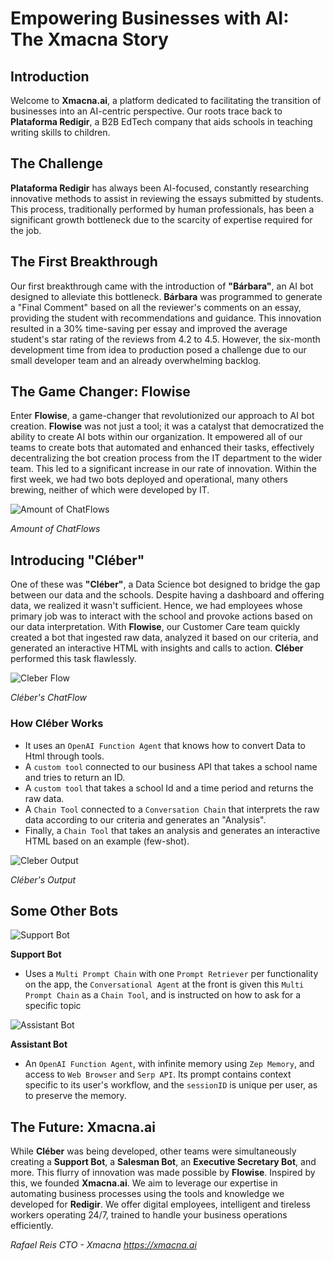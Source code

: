 # **Empowering Businesses with AI: The Xmacna Story**

## **Introduction**

Welcome to **Xmacna.ai**, a platform dedicated to facilitating the transition of businesses into an AI-centric perspective. Our roots trace back to **Plataforma Redigir**, a B2B EdTech company that aids schools in teaching writing skills to children.

## **The Challenge**

**Plataforma Redigir** has always been AI-focused, constantly researching innovative methods to assist in reviewing the essays submitted by students. This process, traditionally performed by human professionals, has been a significant growth bottleneck due to the scarcity of expertise required for the job.

## **The First Breakthrough**

Our first breakthrough came with the introduction of **"Bárbara"**, an AI bot designed to alleviate this bottleneck. **Bárbara** was programmed to generate a "Final Comment" based on all the reviewer's comments on an essay, providing the student with recommendations and guidance. This innovation resulted in a 30% time-saving per essay and improved the average student's star rating of the reviews from 4.2 to 4.5. However, the six-month development time from idea to production posed a challenge due to our small developer team and an already overwhelming backlog.

## **The Game Changer: Flowise**

Enter **Flowise**, a game-changer that revolutionized our approach to AI bot creation. **Flowise** was not just a tool; it was a catalyst that democratized the ability to create AI bots within our organization. It empowered all of our teams to create bots that automated and enhanced their tasks, effectively decentralizing the bot creation process from the IT department to the wider team. This led to a significant increase in our rate of innovation. Within the first week, we had two bots deployed and operational, many others brewing, neither of which were developed by IT.

![Amount of ChatFlows](https://staticredigir.azureedge.net/flowise-briefing/5_Flowise_ChatFlows.png)

_Amount of ChatFlows_

## **Introducing "Cléber"**

One of these was **"Cléber"**, a Data Science bot designed to bridge the gap between our data and the schools. Despite having a dashboard and offering data, we realized it wasn't sufficient. Hence, we had employees whose primary job was to interact with the school and provoke actions based on our data interpretation. With **Flowise**, our Customer Care team quickly created a bot that ingested raw data, analyzed it based on our criteria, and generated an interactive HTML with insights and calls to action. **Cléber** performed this task flawlessly.

![Cleber Flow](https://staticredigir.azureedge.net/flowise-briefing/3_Cleber_Flow.png)

_Cléber's ChatFlow_

### **How Cléber Works**

- It uses an `OpenAI Function Agent` that knows how to convert Data to Html through tools.
- A `custom tool` connected to our business API that takes a school name and tries to return an ID.
- A `custom tool` that takes a school Id and a time period and returns the raw data.
- A `Chain Tool` connected to a `Conversation Chain` that interprets the raw data according to our criteria and generates an "Analysis".
- Finally, a `Chain Tool` that takes an analysis and generates an interactive HTML based on an example (few-shot).

![Cleber Output](https://staticredigir.azureedge.net/flowise-briefing/4_Cleber_Html.png)

_Cléber's Output_

## **Some Other Bots**

![Support Bot](https://staticredigir.azureedge.net/flowise-briefing/6_Super_bot_avr.png)

**Support Bot**

- Uses a `Multi Prompt Chain` with one `Prompt Retriever` per functionality on the app, the `Conversational Agent` at the front is given this `Multi Prompt Chain` as a `Chain Tool`, and is instructed on how to ask for a specific topic

![Assistant Bot](https://staticredigir.azureedge.net/flowise-briefing/7_Jarvis.png)

**Assistant Bot**

- An `OpenAI Function Agent`, with infinite memory using `Zep Memory`, and access to `Web Browser` and `Serp API`. Its prompt contains context specific to its user's workflow, and the `sessionID` is unique per user, as to preserve the memory.

## **The Future: Xmacna.ai**

While **Cléber** was being developed, other teams were simultaneously creating a **Support Bot**, a **Salesman Bot**, an **Executive Secretary Bot**, and more. This flurry of innovation was made possible by **Flowise**. Inspired by this, we founded **Xmacna.ai**. We aim to leverage our expertise in automating business processes using the tools and knowledge we developed for **Redigir**. We offer digital employees, intelligent and tireless workers operating 24/7, trained to handle your business operations efficiently.

_Rafael Reis_
_CTO - Xmacna_
*https://xmacna.ai*

